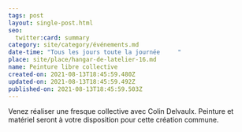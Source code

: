 ```yaml
---
tags: post
layout: single-post.html
seo:
  twitter:card: summary
category: site/category/événements.md
date-time: "Tous les jours toute la journée     "
place: site/place/hangar-de-latelier-16.md
name: Peinture libre collective
created-on: 2021-08-13T18:45:59.480Z
updated-on: 2021-08-13T18:45:59.492Z
published-on: 2021-08-13T18:45:59.503Z
---
```

<!--StartFragment-->

Venez réaliser une fresque collective avec Colin Delvaulx. Peinture et matériel seront à votre disposition pour cette création commune.

<!--EndFragment-->